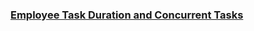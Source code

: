 ### [Employee Task Duration and Concurrent Tasks](https://leetcode.com/problems/employee-task-duration-and-concurrent-tasks)

